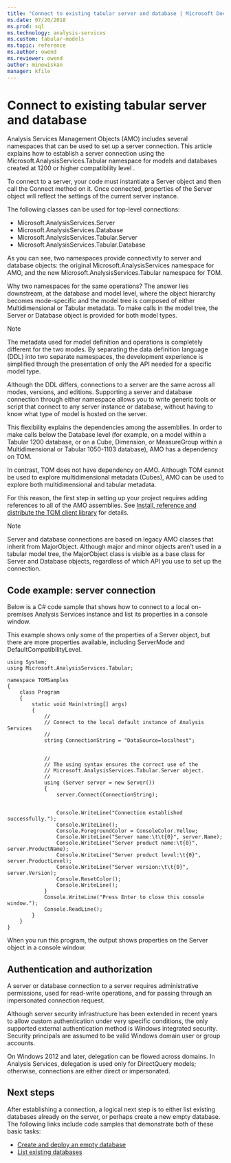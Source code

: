 ```yaml
---
title: "Connect to existing tabular server and database | Microsoft Docs"
ms.date: 07/20/2018
ms.prod: sql
ms.technology: analysis-services
ms.custom: tabular-models
ms.topic: reference
ms.author: owend
ms.reviewer: owend
author: minewiskan
manager: kfile
---
```

# Connect to existing tabular server and database

Analysis Services Management Objects (AMO) includes several namespaces that can be used to set up a server connection. This article explains how to establish a server connection using the Microsoft.AnalysisServices.Tabular namespace for models and databases created at 1200 or higher compatibility level . 

To connect to a server, your code must instantiate a Server object and then call the Connect method on it. Once connected, properties of the Server object will reflect the settings of the current server instance. 

The following classes can be used for top-level connections: 

* Microsoft.AnalysisServices.Server 
* Microsoft.AnalysisServices.Database 
* Microsoft.AnalysisServices.Tabular.Server 
* Microsoft.AnalysisServices.Tabular.Database 

As you can see, two namespaces provide connectivity to server and database objects:  the original Microsoft.AnalysisServices namespace for AMO, and the new Microsoft.AnalysisServices.Tabular namespace for TOM.

Why two namespaces for the same operations? The answer lies downstream, at the database and model level, where the object hierarchy becomes mode-specific and the model tree is composed of either Multidimensional or Tabular metadata. To make calls in the model tree, the Server or Database object is provided for both model types.

> [!NOTE]  
>  The metadata used for model definition and operations is completely different for the two modes. By separating the data definition language (DDL) into two separate namespaces, the development experience is simplified through the presentation of only the API needed for a specific model type. 

Although the DDL differs, connections to a server are the same across all modes, versions, and editions. Supporting a server and database connection through either namespace allows you to write generic tools or script that connect to any server instance or database, without having to know what type of model is hosted on the server.  

This flexibility explains the dependencies among the assemblies. In order to make calls below the Database level (for example, on a model within a Tabular 1200 database, or on a Cube, Dimension, or MeasureGroup within a Multidimensional or Tabular 1050-1103 database), AMO has a dependency on TOM. 

In contrast, TOM does not have dependency on AMO. Although TOM cannot be used to explore multidimensional metadata (Cubes), AMO can be used to explore both multidimensional and tabular metadata. 

For this reason, the first step in setting up your project requires adding references to all of the AMO assemblies. See [Install, reference and distribute the TOM client library](install-distribute-and-reference-the-tabular-object-model.md) for details.

> [!NOTE]  
>  Server and database connections are based on legacy AMO classes that inherit from MajorObject. Although major and minor objects aren’t used in a tabular model tree, the MajorObject class is visible as a base class for Server and Database objects, regardless of which API you use to set up the connection.  

## Code example: server connection 

Below is a C# code sample that shows how to connect to a local on-premises Analysis Services instance and list its properties in a console window. 

This example shows only some of the properties of a Server object, but there are more properties available, including ServerMode and DefaultCompatibilityLevel.  

```
using System; 
using Microsoft.AnalysisServices.Tabular; 

namespace TOMSamples 
{ 
    class Program 
    { 
        static void Main(string[] args) 
        { 
            // 
            // Connect to the local default instance of Analysis Services 
            // 
            string ConnectionString = "DataSource=localhost"; 


            // 
            // The using syntax ensures the correct use of the 
            // Microsoft.AnalysisServices.Tabular.Server object. 
            // 
            using (Server server = new Server()) 
            { 
                server.Connect(ConnectionString); 

 
                Console.WriteLine("Connection established successfully."); 
                Console.WriteLine(); 
                Console.ForegroundColor = ConsoleColor.Yellow; 
                Console.WriteLine("Server name:\t\t{0}", server.Name); 
                Console.WriteLine("Server product name:\t{0}", server.ProductName); 
                Console.WriteLine("Server product level:\t{0}", server.ProductLevel); 
                Console.WriteLine("Server version:\t\t{0}", server.Version); 
                Console.ResetColor(); 
                Console.WriteLine(); 
            } 
            Console.WriteLine("Press Enter to close this console window."); 
            Console.ReadLine(); 
        } 
    } 
} 
```
When you run this program, the output shows properties on the Server object in a console window. 

## Authentication and authorization 

A server or database connection to a server requires administrative permissions, used for read-write operations, and for passing through an impersonated connection request.  

Although server security infrastructure has been extended in recent years to allow custom authentication under very specific conditions, the only supported external authentication method is Windows integrated security. Security principals are assumed to be valid Windows domain user or group accounts.  

On Windows 2012 and later, delegation can be flowed across domains. In Analysis Services, delegation is used only for DirectQuery models; otherwise, connections are either direct or impersonated. 

## Next steps 

After establishing a connection, a logical next step is to either list existing databases already on the server, or perhaps create a new empty database. The following links include code samples that demonstrate both of these basic tasks: 

- [Create and deploy an empty database](create-and-deploy-an-empty-database-analysis-services-amo-tom.md)
- [List existing databases](list-existing-databases-on-a-tabular-server-analysis-services-amo-tom.md)
